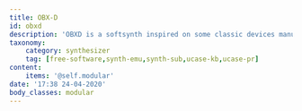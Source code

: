 ```yaml
---
title: OBX-D
id: obxd
description: 'OBXD is a softsynth inspired on some classic devices manufactured by Oberheim on 1980s'
taxonomy:
    category: synthesizer
    tag: [free-software,synth-emu,synth-sub,ucase-kb,ucase-pr]
content:
    items: '@self.modular'
date: '17:38 24-04-2020'
body_classes: modular
---
```


